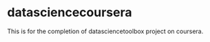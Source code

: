 datasciencecoursera
===================

This is for the completion of datasciencetoolbox project on coursera.
